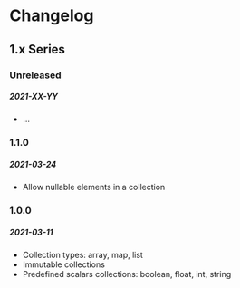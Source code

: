 # Changelog

## 1.x Series

### Unreleased
##### 2021-XX-YY

- ...

### 1.1.0
##### 2021-03-24

- Allow nullable elements in a collection

### 1.0.0
##### 2021-03-11

- Collection types: array, map, list
- Immutable collections
- Predefined scalars collections: boolean, float, int, string
